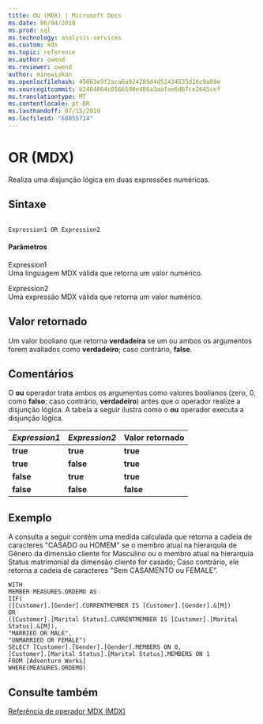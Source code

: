 ```yaml
---
title: OU (MDX) | Microsoft Docs
ms.date: 06/04/2018
ms.prod: sql
ms.technology: analysis-services
ms.custom: mdx
ms.topic: reference
ms.author: owend
ms.reviewer: owend
author: minewiskan
ms.openlocfilehash: 45063e9f2aca6a924289d4d52434535d16c9a08e
ms.sourcegitcommit: b2464064c0566590e486a3aafae6d67ce2645cef
ms.translationtype: MT
ms.contentlocale: pt-BR
ms.lasthandoff: 07/15/2019
ms.locfileid: "68055714"
---
```

# <a name="or-mdx"></a>OR (MDX)


  Realiza uma disjunção lógica em duas expressões numéricas.  
  
## <a name="syntax"></a>Sintaxe  
  
```  
  
Expression1 OR Expression2   
```  
  
#### <a name="parameters"></a>Parâmetros  
 Expression1  
 Uma linguagem MDX válida que retorna um valor numérico.  
  
 Expression2  
 Uma expressão MDX válida que retorna um valor numérico.  
  
## <a name="return-value"></a>Valor retornado  
 Um valor booliano que retorna **verdadeira** se um ou ambos os argumentos forem avaliados como **verdadeiro**; caso contrário, **false**.  
  
## <a name="remarks"></a>Comentários  
 O **ou** operador trata ambos os argumentos como valores boolianos (zero, 0, como **falso**; caso contrário, **verdadeiro**) antes que o operador realize a disjunção lógica. A tabela a seguir ilustra como o **ou** operador executa a disjunção lógica.  
  
|*Expression1*|*Expression2*|Valor retornado|  
|-------------------|-------------------|------------------|  
|**true**|**true**|**true**|  
|**true**|**false**|**true**|  
|**false**|**true**|**true**|  
|**false**|**false**|**false**|  
  
## <a name="example"></a>Exemplo  
 A consulta a seguir contém uma medida calculada que retorna a cadeia de caracteres "CASADO ou HOMEM" se o membro atual na hierarquia de Gênero da dimensão cliente for Masculino ou o membro atual na hierarquia Status matrimonial da dimensão cliente for casado; Caso contrário, ele retorna a cadeia de caracteres "Sem CASAMENTO ou FEMALE".  
  
```  
WITH  
MEMBER MEASURES.ORDEMO AS  
IIF(  
([Customer].[Gender].CURRENTMEMBER IS [Customer].[Gender].&[M])  
OR  
([Customer].[Marital Status].CURRENTMEMBER IS [Customer].[Marital Status].&[M]),  
"MARRIED OR MALE",  
"UNMARRIED OR FEMALE")  
SELECT [Customer].[Gender].[Gender].MEMBERS ON 0,  
[Customer].[Marital Status].[Marital Status].MEMBERS ON 1  
FROM [Adventure Works]  
WHERE(MEASURES.ORDEMO)  
```  
  
## <a name="see-also"></a>Consulte também  
 [Referência de operador MDX &#40;MDX&#41;](../mdx/mdx-operator-reference-mdx.md)  
  
  

